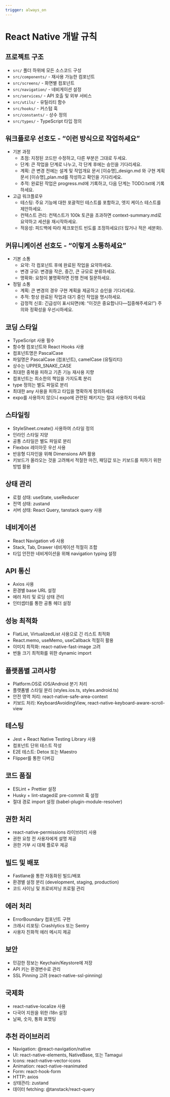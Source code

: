 ```yaml
---
trigger: always_on
---
```


# React Native 개발 규칙

## 프로젝트 구조
- `src/` 폴더 하위에 모든 소스코드 구성
- `src/components/` - 재사용 가능한 컴포넌트
- `src/screens/` - 화면별 컴포넌트
- `src/navigation/` - 네비게이션 설정
- `src/services/` - API 호출 및 외부 서비스
- `src/utils/` - 유틸리티 함수
- `src/hooks/` - 커스텀 훅
- `src/constants/` - 상수 정의
- `src/types/` - TypeScript 타입 정의

## 워크플로우 선호도 - “이런 방식으로 작업하세요”
- 기본 과정
  - 초점: 지정된 코드만 수정하고, 다른 부분은 그대로 두세요.
  - 단계: 큰 작업을 단계로 나누고, 각 단계 후에는 승인을 기다리세요.
  - 계획: 큰 변경 전에는 설계 및 작업개요 문서 [이슈명]_design.md 와 구현 계획 문서 [이슈명]_plan.md를 작성하고 확인을 기다리세요.
  - 추적: 완료된 작업은 progress.md에 기록하고, 다음 단계는 TODO.txt에 기록하세요.
- 고급 워크플로우
  - 테스팅: 주요 기능에 대한 포괄적인 테스트를 포함하고, 엣지 케이스 테스트를 제안하세요.
  - 컨텍스트 관리: 컨텍스트가 100k 토큰을 초과하면 context-summary.md로 요약하고 세션을 재시작하세요.
  - 적응성: 피드백에 따라 체크포인트 빈도를 조정하세요(더 많거나 적은 세분화).

## 커뮤니케이션 선호도 - “이렇게 소통하세요”
- 기본 소통
  - 요약: 각 컴포넌트 후에 완료된 작업을 요약하세요.
  - 변경 규모: 변경을 작은, 중간, 큰 규모로 분류하세요.
  - 명확화: 요청이 불명확하면 진행 전에 질문하세요.
- 정밀 소통
  - 계획: 큰 변경의 경우 구현 계획을 제공하고 승인을 기다리세요.
  - 추적: 항상 완료된 작업과 대기 중인 작업을 명시하세요.
  - 감정적 신호: 긴급성이 표시되면(예: “이것은 중요합니다—집중해주세요!”) 주의와 정확성을 우선시하세요.

## 코딩 스타일
- TypeScript 사용 필수
- 함수형 컴포넌트와 React Hooks 사용
- 컴포넌트명은 PascalCase
- 파일명은 PascalCase (컴포넌트), camelCase (유틸리티)
- 상수는 UPPER_SNAKE_CASE
- 최대한 중복을 피하고 기존 기능 재사용 지향
- 컴포넌트는 최소한의 책임을 가지도록 분리
- type 정의는 별도 파일로 분리
- 최대한 any 사용을 피하고 타입을 명확하게 정의하세요
- expo를 사용하지 않으니 expo에 관련된 패키지는 절대 사용하지 마세요

## 스타일링
- StyleSheet.create() 사용하여 스타일 정의
- 인라인 스타일 지양
- 공통 스타일은 별도 파일로 분리
- Flexbox 레이아웃 우선 사용
- 반응형 디자인을 위해 Dimensions API 활용
- 키보드가 올라오는 것을 고려해서 적절한 마진, 패딩값 또는 키보드를 피하기 위한 방법 활용

## 상태 관리
- 로컬 상태: useState, useReducer
- 전역 상태: zustand
- 서버 상태: React Query, tanstack query 사용

## 네비게이션
- React Navigation v6 사용
- Stack, Tab, Drawer 네비게이션 적절히 조합
- 타입 안전한 네비게이션을 위해 navigation typing 설정

## API 통신
- Axios 사용
- 환경별 base URL 설정
- 에러 처리 및 로딩 상태 관리
- 인터셉터를 통한 공통 헤더 설정

## 성능 최적화
- FlatList, VirtualizedList 사용으로 긴 리스트 최적화
- React.memo, useMemo, useCallback 적절히 활용
- 이미지 최적화: react-native-fast-image 고려
- 번들 크기 최적화를 위한 dynamic import

## 플랫폼별 고려사항
- Platform.OS로 iOS/Android 분기 처리
- 플랫폼별 스타일 분리 (styles.ios.ts, styles.android.ts)
- 안전 영역 처리: react-native-safe-area-context
- 키보드 처리: KeyboardAvoidingView, react-native-keyboard-aware-scroll-view

## 테스팅
- Jest + React Native Testing Library 사용
- 컴포넌트 단위 테스트 작성
- E2E 테스트: Detox 또는 Maestro
- Flipper를 통한 디버깅

## 코드 품질
- ESLint + Prettier 설정
- Husky + lint-staged로 pre-commit 훅 설정
- 절대 경로 import 설정 (babel-plugin-module-resolver)

## 권한 처리
- react-native-permissions 라이브러리 사용
- 권한 요청 전 사용자에게 설명 제공
- 권한 거부 시 대체 플로우 제공

## 빌드 및 배포
- Fastlane을 통한 자동화된 빌드/배포
- 환경별 설정 분리 (development, staging, production)
- 코드 사이닝 및 프로비저닝 프로필 관리

## 에러 처리
- ErrorBoundary 컴포넌트 구현
- 크래시 리포팅: Crashlytics 또는 Sentry
- 사용자 친화적 에러 메시지 제공

## 보안
- 민감한 정보는 Keychain/Keystore에 저장
- API 키는 환경변수로 관리
- SSL Pinning 고려 (react-native-ssl-pinning)

## 국제화
- react-native-localize 사용
- 다국어 지원을 위한 i18n 설정
- 날짜, 숫자, 통화 포맷팅

## 추천 라이브러리
- Navigation: @react-navigation/native
- UI: react-native-elements, NativeBase, 또는 Tamagui
- Icons: react-native-vector-icons
- Animation: react-native-reanimated
- Form: react-hook-form
- HTTP: axios
- 상태관리: zustand
- 데이터 fetching: @tanstack/react-query